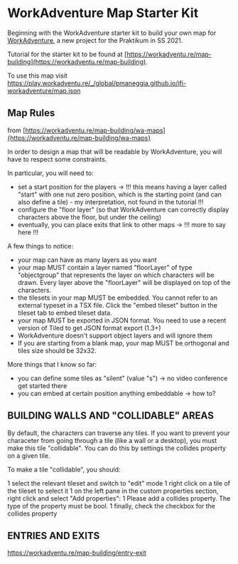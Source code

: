 # WorkAdventure Map Starter Kit

Beginning with the WorkAdventure starter kit to build your own map for [WorkAdventure](https://workadventu.re), a new project for the Praktikum in SS 2021.

Tutorial for the starter kit to be found at [https://workadventu.re/map-building](https://workadventu.re/map-building).

To use this map visit https://play.workadventu.re/_/global/pmaneggia.github.io/ifi-workadventure/map.json

## Map Rules
from [https://workadventu.re/map-building/wa-maps]{https://workadventu.re/map-building/wa-maps}

In order to design a map that will be readable by WorkAdventure, you will have to respect some constraints.

In particular, you will need to:

* set a start position for the players -> !!! this means having a layer called "start" with one nut zero position, which is the starting point (and can also define a tile) - my interpretation, not found in the tutorial !!!
* configure the "floor layer" (so that WorkAdventure can correctly display characters above the floor, but under the ceiling)
* eventually, you can place exits that link to other maps -> !!! more to say here !!!

A few things to notice:

* your map can have as many layers as you want
* your map MUST contain a layer named "floorLayer" of type "objectgroup" that represents the layer on which characters will be drawn. Every layer above the "floorLayer" will be displayed on top of the characters.
* the tilesets in your map MUST be embedded. You cannot refer to an external typeset in a TSX file. Click the "embed tileset" button in the tileset tab to embed tileset data.
* your map MUST be exported in JSON format. You need to use a recent version of Tiled to get JSON format export (1.3+)
* WorkAdventure doesn't support object layers and will ignore them
* If you are starting from a blank map, your map MUST be orthogonal and tiles size should be 32x32.

More things that I know so far:

* you can define some tiles as "silent" (value "s") -> no video conference get started there
* you can embed at certain position anything embeddable -> how to?

## BUILDING WALLS AND "COLLIDABLE" AREAS

By default, the characters can traverse any tiles. If you want to prevent your characeter from going through a tile (like a wall or a desktop), you must make this tile "collidable". You can do this by settings the collides property on a given tile.

To make a tile "collidable", you should:

1 select the relevant tileset and switch to "edit" mode
1 right click on a tile of the tileset to select it
1 on the left pane in the custom properties section, right click and select "Add properties":
1 Please add a collides property. The type of the property must be bool.
1 finally, check the checkbox for the collides property

## ENTRIES AND EXITS

https://workadventu.re/map-building/entry-exit